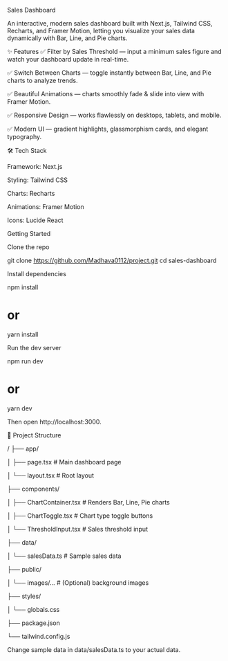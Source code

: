 Sales Dashboard 

An interactive, modern sales dashboard built with Next.js, Tailwind CSS, Recharts, and Framer Motion, letting you visualize your sales data dynamically with Bar, Line, and Pie charts.



✨ Features
✅ Filter by Sales Threshold — input a minimum sales figure and watch your dashboard update in real-time.

✅ Switch Between Charts — toggle instantly between Bar, Line, and Pie charts to analyze trends.

✅ Beautiful Animations — charts smoothly fade & slide into view with Framer Motion.

✅ Responsive Design — works flawlessly on desktops, tablets, and mobile.

✅ Modern UI — gradient highlights, glassmorphism cards, and elegant typography.




🛠 Tech Stack

Framework: Next.js

Styling: Tailwind CSS

Charts: Recharts

Animations: Framer Motion

Icons: Lucide React





Getting Started

Clone the repo

git clone https://github.com/Madhava0112/project.git
cd sales-dashboard



Install dependencies

npm install
# or
yarn install




Run the dev server

npm run dev
# or
yarn dev




Then open http://localhost:3000.





📝 Project Structure

/
├── app/

│   ├── page.tsx           # Main dashboard page

│   └── layout.tsx         # Root layout

├── components/

│   ├── ChartContainer.tsx # Renders Bar, Line, Pie charts

│   ├── ChartToggle.tsx    # Chart type toggle buttons

│   └── ThresholdInput.tsx # Sales threshold input

├── data/

│   └── salesData.ts       # Sample sales data

├── public/

│   └── images/...         # (Optional) background images

├── styles/

│   └── globals.css

├── package.json

└── tailwind.config.js



Change sample data in data/salesData.ts to your actual data.
